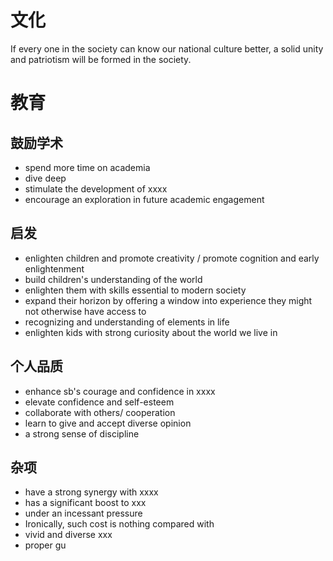 
# 文化
If every one in the society can know our national culture better, a solid unity and patriotism will be formed in the society.

# 教育

## 鼓励学术
- spend more time on academia
- dive deep
- stimulate the development of xxxx
- encourage an exploration in future academic engagement
## 启发
- enlighten children and promote creativity / promote cognition and  early enlightenment
- build children's understanding of the world
- enlighten them with skills essential to modern society
- expand their horizon by offering a window into experience they might not otherwise have access to
- recognizing and understanding of elements in life
- enlighten kids with strong curiosity about the world we live in 
## 个人品质
- enhance sb's courage and confidence in xxxx
- elevate confidence and self-esteem
- collaborate with others/ cooperation
- learn to give and accept diverse opinion
- a strong sense of discipline
## 杂项
- have a strong synergy with xxxx
- has a significant boost to xxx
- under an incessant pressure
- Ironically, such cost is nothing compared with 
- vivid and diverse xxx
- proper gu